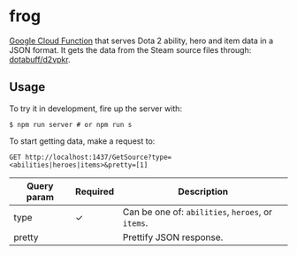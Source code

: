 # frog

[Google Cloud Function](https://cloud.google.com/functions/) that serves Dota 2 ability, hero and item data in a JSON format. It gets the data from the Steam source files through: [dotabuff/d2vpkr](https://github.com/dotabuff/d2vpkr).

## Usage

To try it in development, fire up the server with:

```
$ npm run server # or npm run s
```

To start getting data, make a request to:

```
GET http://localhost:1437/GetSource?type=<abilities|heroes|items>&pretty=[1]
```

| Query param | Required | Description
| ---- | -------- | -----------
| type | ✓ | Can be one of: `abilities`, `heroes`, or `items`.
| pretty | | Prettify JSON response.

